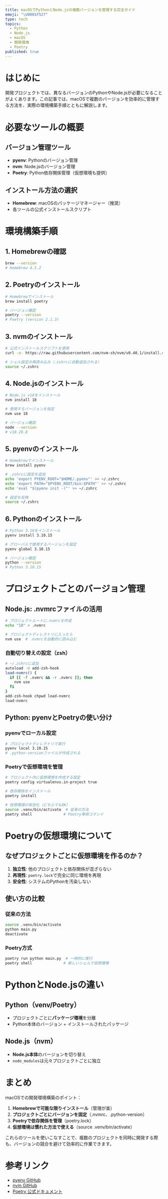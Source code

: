 ```yaml
---
title: macOSでPythonとNode.jsの複数バージョンを管理する完全ガイド
emoji: "\U0001F527"
type: tech
topics:
  - Python
  - Node.js
  - macOS
  - 開発環境
  - Poetry
published: true
---
```

# はじめに

開発プロジェクトでは、異なるバージョンのPythonやNode.jsが必要になることがよくあります。この記事では、macOSで複数のバージョンを効率的に管理する方法を、実際の環境構築手順とともに解説します。

# 必要なツールの概要

## バージョン管理ツール
- **pyenv**: Pythonのバージョン管理
- **nvm**: Node.jsのバージョン管理
- **Poetry**: Python依存関係管理（仮想環境も提供）

## インストール方法の選択
- **Homebrew**: macOSのパッケージマネージャー（推奨）
- 各ツールの公式インストールスクリプト

# 環境構築手順

## 1. Homebrewの確認
```bash
brew --version
# Homebrew 4.5.2
```

## 2. Poetryのインストール
```bash
# Homebrewでインストール
brew install poetry

# バージョン確認
poetry --version
# Poetry (version 2.1.3)
```

## 3. nvmのインストール
```bash
# 公式インストールスクリプトを使用
curl -o- https://raw.githubusercontent.com/nvm-sh/nvm/v0.40.1/install.sh | bash

# シェル設定の再読み込み（.zshrcに自動追加される）
source ~/.zshrc
```

## 4. Node.jsのインストール
```bash
# Node.js v18をインストール
nvm install 18

# 使用するバージョンを指定
nvm use 18

# バージョン確認
node --version
# v18.20.8
```

## 5. pyenvのインストール
```bash
# Homebrewでインストール
brew install pyenv

# .zshrcに設定を追加
echo 'export PYENV_ROOT="$HOME/.pyenv"' >> ~/.zshrc
echo 'export PATH="$PYENV_ROOT/bin:$PATH"' >> ~/.zshrc
echo 'eval "$(pyenv init -)"' >> ~/.zshrc

# 設定を反映
source ~/.zshrc
```

## 6. Pythonのインストール
```bash
# Python 3.10をインストール
pyenv install 3.10.15

# グローバルで使用するバージョンを設定
pyenv global 3.10.15

# バージョン確認
python --version
# Python 3.10.15
```

# プロジェクトごとのバージョン管理

## Node.js: .nvmrcファイルの活用
```bash
# プロジェクトルートに.nvmrcを作成
echo "18" > .nvmrc

# プロジェクトディレクトリに入ったら
nvm use  # .nvmrcを自動的に読み込む
```

### 自動切り替えの設定（zsh）
```bash
# ~/.zshrcに追加
autoload -U add-zsh-hook
load-nvmrc() {
  if [[ -f .nvmrc && -r .nvmrc ]]; then
    nvm use
  fi
}
add-zsh-hook chpwd load-nvmrc
load-nvmrc
```

## Python: pyenvとPoetryの使い分け

### pyenvでローカル設定
```bash
# プロジェクトディレクトリで実行
pyenv local 3.10.15
# .python-versionファイルが作成される
```

### Poetryで仮想環境を管理
```bash
# プロジェクト内に仮想環境を作成する設定
poetry config virtualenvs.in-project true

# 依存関係をインストール
poetry install

# 仮想環境の有効化（どちらでもOK）
source .venv/bin/activate  # 従来の方法
poetry shell              # Poetry専用コマンド
```

# Poetryの仮想環境について

## なぜプロジェクトごとに仮想環境を作るのか？

1. **独立性**: 他のプロジェクトと依存関係が混ざらない
2. **再現性**: `poetry.lock`で完全に同じ環境を再現
3. **安全性**: システムのPythonを汚染しない

## 使い方の比較

### 従来の方法
```bash
source .venv/bin/activate
python main.py
deactivate
```

### Poetry方式
```bash
poetry run python main.py  # 一時的に実行
poetry shell              # 新しいシェルで仮想環境
```

# PythonとNode.jsの違い

## Python（venv/Poetry）
- プロジェクトごとに**パッケージ環境**を分離
- Python本体のバージョン + インストールされたパッケージ

## Node.js（nvm）
- **Node.js本体**のバージョンを切り替え
- `node_modules`は元々プロジェクトごとに独立

# まとめ

macOSでの開発環境構築のポイント：

1. **Homebrewで可能な限りインストール**（管理が楽）
2. **プロジェクトごとにバージョンを固定**（.nvmrc、.python-version）
3. **Poetryで依存関係を管理**（poetry.lock）
4. **仮想環境は慣れた方法で使える**（source .venv/bin/activate）

これらのツールを使いこなすことで、複数のプロジェクトを同時に開発する際も、バージョンの競合を避けて効率的に作業できます。

# 参考リンク

- [pyenv GitHub](https://github.com/pyenv/pyenv)
- [nvm GitHub](https://github.com/nvm-sh/nvm)
- [Poetry 公式ドキュメント](https://python-poetry.org/docs/)
